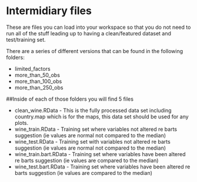 # Intermidiary files
These are files you can load into your workspace so that you do not need to run all of the stuff leading up to having a clean/featured dataset and test/training set.

There are a series of different versions that can be found in the following folders: 

- limited_factors 
- more_than_50_obs
- more_than_100_obs
- more_than_250_obs

##Inside of each of those folders you will find 5 files

- clean_wine.RData - This is the fully processed data set including country.map which is for the maps, this data set should be used for any plots.
- wine_train.RData - Training set where variables not altered re barts suggestion (ie values are normal not compared to the median)
- wine_test.RData - Training set with variables not altered re barts suggestion (ie values are normal not compared to the median)
- wine_train.bart.RData - Training set where variables have been altered re barts suggestion (ie values are compared to the median)
- wine_test.bart.RData - Training set where variables have been altered re barts suggestion (ie values are compared to the median)